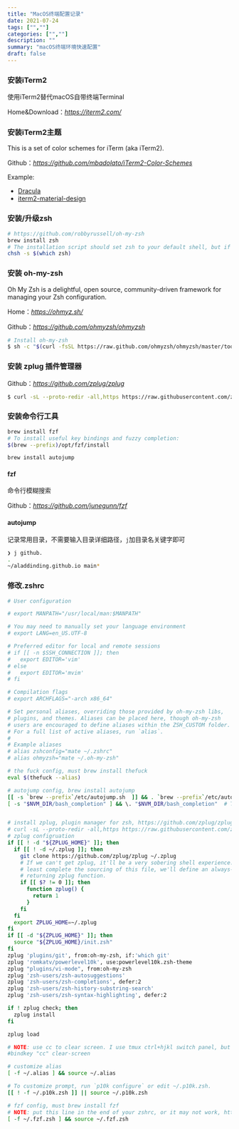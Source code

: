 ```yaml
---
title: "MacOS终端配置记录"
date: 2021-07-24
tags: ["",""]
categories: ["",""]
description: ""
summary: "macOS终端环境快速配置"
draft: false
---
```


### 安装iTerm2

使用iTerm2替代macOS自带终端Terminal

Home&Download：*https://iterm2.com/*

### 安装iTerm2主题

This is a set of color schemes for iTerm (aka iTerm2).

Github：*https://github.com/mbadolato/iTerm2-Color-Schemes*

Example:

- [Dracula](https://draculatheme.com/)
- [iterm2-material-design](https://www.martinseeler.com/iterm2-material-design)

### 安装/升级zsh

```bash
# https://github.com/robbyrussell/oh-my-zsh
brew install zsh
# The installation script should set zsh to your default shell, but if it doesn't you can do it manually:
chsh -s $(which zsh)
```

### 安装 oh-my-zsh

Oh My Zsh is a delightful, open source, community-driven framework for managing your Zsh configuration.

Home：*https://ohmyz.sh/*

Github：*https://github.com/ohmyzsh/ohmyzsh*

```bash
# Install oh-my-zsh
$ sh -c "$(curl -fsSL https://raw.github.com/ohmyzsh/ohmyzsh/master/tools/install.sh)"
```

### 安装 zplug 插件管理器

Github：*https://github.com/zplug/zplug*

```bash
$ curl -sL --proto-redir -all,https https://raw.githubusercontent.com/zplug/installer/master/installer.zsh | zsh
```

### 安装命令行工具

```bash
brew install fzf
# To install useful key bindings and fuzzy completion:
$(brew --prefix)/opt/fzf/install

brew install autojump
```

#### fzf

命令行模糊搜索

Github：*https://github.com/junegunn/fzf*

#### autojump

记录常用目录，不需要输入目录详细路径，`j`加目录名关键字即可

```bash
❯ j github.
.
~/aladdinding.github.io main*
```

### 修改.zshrc

```bash
# User configuration

# export MANPATH="/usr/local/man:$MANPATH"

# You may need to manually set your language environment
# export LANG=en_US.UTF-8

# Preferred editor for local and remote sessions
# if [[ -n $SSH_CONNECTION ]]; then
#   export EDITOR='vim'
# else
#   export EDITOR='mvim'
# fi

# Compilation flags
# export ARCHFLAGS="-arch x86_64"

# Set personal aliases, overriding those provided by oh-my-zsh libs,
# plugins, and themes. Aliases can be placed here, though oh-my-zsh
# users are encouraged to define aliases within the ZSH_CUSTOM folder.
# For a full list of active aliases, run `alias`.
#
# Example aliases
# alias zshconfig="mate ~/.zshrc"
# alias ohmyzsh="mate ~/.oh-my-zsh"

# the fuck config, must brew install thefuck
eval $(thefuck --alias)

# autojump config, brew install autojump
[[ -s `brew --prefix`/etc/autojump.sh  ]] && . `brew --prefix`/etc/autojump.sh
[ -s "$NVM_DIR/bash_completion" ] && \. "$NVM_DIR/bash_completion"  # This loads nvm bash_completion


# install zplug, plugin manager for zsh, https://github.com/zplug/zplug
# curl -sL --proto-redir -all,https https://raw.githubusercontent.com/zplug/installer/master/installer.zsh | zsh
# zplug configruation
if [[ ! -d "${ZPLUG_HOME}" ]]; then
  if [[ ! -d ~/.zplug ]]; then
    git clone https://github.com/zplug/zplug ~/.zplug
    # If we can't get zplug, it'll be a very sobering shell experience. To at
    # least complete the sourcing of this file, we'll define an always-false
    # returning zplug function.
    if [[ $? != 0 ]]; then
      function zplug() {
        return 1
      }
    fi
  fi
  export ZPLUG_HOME=~/.zplug
fi
if [[ -d "${ZPLUG_HOME}" ]]; then
  source "${ZPLUG_HOME}/init.zsh"
fi
zplug 'plugins/git', from:oh-my-zsh, if:'which git'
zplug 'romkatv/powerlevel10k', use:powerlevel10k.zsh-theme
zplug "plugins/vi-mode", from:oh-my-zsh
zplug 'zsh-users/zsh-autosuggestions'
zplug 'zsh-users/zsh-completions', defer:2
zplug 'zsh-users/zsh-history-substring-search'
zplug 'zsh-users/zsh-syntax-highlighting', defer:2

if ! zplug check; then
  zplug install
fi

zplug load

# NOTE: use cc to clear screen. I use tmux ctrl+hjkl switch panel, but ctrl+l conflict with clear-screen
#bindkey "cc" clear-screen

# customize alias
[ -f ~/.alias ] && source ~/.alias

# To customize prompt, run `p10k configure` or edit ~/.p10k.zsh.
[[ ! -f ~/.p10k.zsh ]] || source ~/.p10k.zsh

# fzf config, must brew install fzf
# NOTE: put this line in the end of your zshrc, or it may not work, https://github.com/junegunn/fzf/issues/1304
[ -f ~/.fzf.zsh ] && source ~/.fzf.zsh
```
